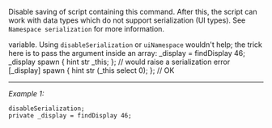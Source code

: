 Disable saving of script containing this command. After this, the script can work with data types which do not support serialization (UI types). See `Namespace serialization` for more information.

 variable. <!--
-->Using `disableSerialization` or `uiNamespace` wouldn't help; the trick here is to pass the argument inside an array:
<sqf>
_display = findDisplay 46;
 _display  spawn { hint str _this; };				// would raise a serialization error
[_display] spawn { hint str (_this select 0); };	// OK</sqf>


---
*Example 1:*
```sqf
disableSerialization;
private _display = findDisplay 46;
```